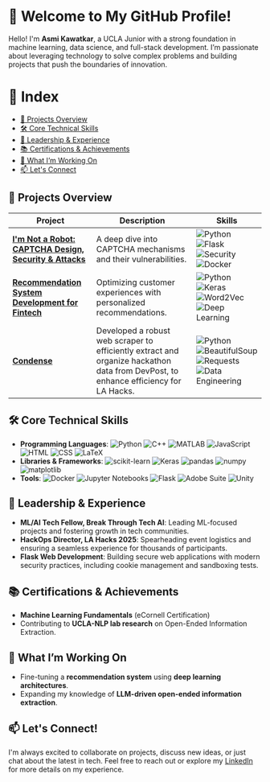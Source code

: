 # 👋 Welcome to My GitHub Profile!

Hello! I'm **Asmi Kawatkar**, a UCLA Junior with a strong foundation in machine learning, data science, and full-stack development. I’m passionate about leveraging technology to solve complex problems and building projects that push the boundaries of innovation.

# 📑 Index
- [🚀 Projects Overview](#-projects-overview)
- [🛠️ Core Technical Skills](#-core-technical-skills)
- [🌟 Leadership & Experience](#-leadership--experience)
- [📚 Certifications & Achievements](#-certifications--achievements)
- [🌱 What I’m Working On](#-what-im-working-on)
- [📫 Let's Connect](#-lets-connect)

## 🚀 Projects Overview

| **Project**                               | **Description**                                              | **Skills**                                                      |
|-------------------------------------------|--------------------------------------------------------------|-----------------------------------------------------------------|
| [**I'm Not a Robot: CAPTCHA Design, Security & Attacks**](https://github.com/asmik12/Not-A-Robot) | A deep dive into CAPTCHA mechanisms and their vulnerabilities. | ![Python](https://img.shields.io/badge/-Python-3776AB?style=flat&logo=python&logoColor=ffffff) ![Flask](https://img.shields.io/badge/-Flask-000000?style=flat&logo=flask&logoColor=ffffff) ![Security](https://img.shields.io/badge/-Security-FF0000?style=flat&logo=security&logoColor=ffffff) ![Docker](https://img.shields.io/badge/-Docker-2496ED?style=flat&logo=docker&logoColor=ffffff) |
| [**Recommendation System Development for Fintech**](https://github.com/ardahk/amex) | Optimizing customer experiences with personalized recommendations. | ![Python](https://img.shields.io/badge/-Python-3776AB?style=flat&logo=python&logoColor=ffffff) ![Keras](https://img.shields.io/badge/-Keras-FF3C00?style=flat&logo=keras&logoColor=ffffff) ![Word2Vec](https://img.shields.io/badge/-Word2Vec-8B1A1A?style=flat) ![Deep Learning](https://img.shields.io/badge/-Deep%20Learning-008080?style=flat&logo=ai) |
| [**Condense**](https://github.com/asmik12/condense)           | Developed a robust web scraper to efficiently extract and organize hackathon data from DevPost, to enhance efficiency for LA Hacks. | ![Python](https://img.shields.io/badge/-Python-3776AB?style=flat&logo=python&logoColor=ffffff) ![BeautifulSoup](https://img.shields.io/badge/-BeautifulSoup-306998?style=flat&logo=python&logoColor=ffffff) ![Requests](https://img.shields.io/badge/-Requests-FF6C37?style=flat&logo=requests&logoColor=ffffff) ![Data Engineering](https://img.shields.io/badge/-Data%20Engineering-32CD32?style=flat) |



## 🛠️ Core Technical Skills
- **Programming Languages**: ![Python](https://img.shields.io/badge/-Python-3776AB?style=flat&logo=python&logoColor=ffffff) ![C++](https://img.shields.io/badge/-C++-00599C?style=flat&logo=c%2B%2B&logoColor=ffffff) ![MATLAB](https://img.shields.io/badge/-MATLAB-0076A8?style=flat&logo=matlab&logoColor=ffffff) ![JavaScript](https://img.shields.io/badge/-JavaScript-F7DF1E?style=flat&logo=javascript&logoColor=black) ![HTML](https://img.shields.io/badge/-HTML-E34F26?style=flat&logo=html5&logoColor=ffffff) ![CSS](https://img.shields.io/badge/-CSS-1572B6?style=flat&logo=css3&logoColor=ffffff) ![LaTeX](https://img.shields.io/badge/-LaTeX-008080?style=flat) 
- **Libraries & Frameworks**: ![scikit-learn](https://img.shields.io/badge/-scikit--learn-F7931E?style=flat&logo=scikit-learn&logoColor=ffffff) ![Keras](https://img.shields.io/badge/-Keras-FF3C00?style=flat&logo=keras&logoColor=ffffff) ![pandas](https://img.shields.io/badge/-pandas-150458?style=flat&logo=pandas&logoColor=white) ![numpy](https://img.shields.io/badge/-numpy-013243?style=flat&logo=numpy&logoColor=white) ![matplotlib](https://img.shields.io/badge/-matplotlib-0077B5?style=flat&logo=matplotlib&logoColor=white) 
- **Tools**: ![Docker](https://img.shields.io/badge/-Docker-2496ED?style=flat&logo=docker&logoColor=ffffff) ![Jupyter Notebooks](https://img.shields.io/badge/-Jupyter%20Notebooks-F37626?style=flat&logo=jupyter&logoColor=white) ![Flask](https://img.shields.io/badge/-Flask-000000?style=flat&logo=flask&logoColor=ffffff) ![Adobe Suite](https://img.shields.io/badge/-Adobe%20Suite-FF0000?style=flat&logo=adobe&logoColor=ffffff) ![Unity](https://img.shields.io/badge/-Unity-000000?style=flat&logo=unity&logoColor=ffffff)

## 🌟 Leadership & Experience
- **ML/AI Tech Fellow, Break Through Tech AI**: Leading ML-focused projects and fostering growth in tech communities.
- **HackOps Director, LA Hacks 2025**: Spearheading event logistics and ensuring a seamless experience for thousands of participants.
- **Flask Web Development**: Building secure web applications with modern security practices, including cookie management and sandboxing tests.

## 📚 Certifications & Achievements
- **Machine Learning Fundamentals** (eCornell Certification)
- Contributing to **UCLA-NLP lab research** on Open-Ended Information Extraction.

## 🌱 What I’m Working On
- Fine-tuning a **recommendation system** using **deep learning architectures**.
- Expanding my knowledge of **LLM-driven open-ended information extraction**.

## 📫 Let's Connect!
I'm always excited to collaborate on projects, discuss new ideas, or just chat about the latest in tech. Feel free to reach out or explore my [LinkedIn](your-linkedin-url) for more details on my experience.

